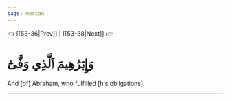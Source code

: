 ```yaml
---
tags: meccan
---
```


👈 [[53-36|Prev]] | [[53-38|Next]] 👉

# وَإِبۡرَٰهِيمَ ٱلَّذِي وَفَّىٰٓ

And [of] Abraham, who fulfilled [his obligations]

---

